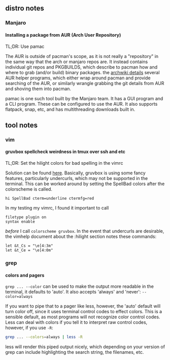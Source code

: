---
---

## distro notes

### Manjaro

#### Installing a package from AUR (Arch User Repository)

TL;DR: Use pamac

The AUR is outside of pacman's scope, as it is not really a "repository" in the
same way that the arch or manjaro repos are. It instead contains individual git
repos and PKGBUILDS, which describe to pacman how and where to grab (and/or
build) binary packages. the [archwiki details][aw-AUR_helpers] several
AUR helper programs, which either wrap around pacman and provide searching of
the AUR, or similarly wrangle grabbing the git details from AUR and shoving
them into pacman.

pamac is one such tool built by the Manjaro team. It has a GUI program and a
CLI program. These can be configured to use the AUR. It also supports flatpack,
snap, etc, and has multithreading downloads built in.

[aw-AUR_helpers]: https://wiki.archlinux.org/title/AUR_helpers

## tool notes

### vim

#### gruvbox spellcheck weirdness in tmux over ssh and etc

TL;DR: Set the hilight colors for bad spelling in the vimrc

Solution can be found [here][gh-gruvbox-spellcheck-colors]. Basically, gruvbox
is using some fancy features, particularly undercurls, which may not be
supported in the terminal. This can be worked around by setting the SpellBad
colors after the colorscheme is called.

```vim
hi SpellBad cterm=underline ctermfg=red
```

In my testing my vimrc, I found it important to call

```vim
filetype plugin on
syntax enable
```

*before* I call ``colorscheme gruvbox``. In the event that undercurls are
desirable, the vimhelp document about the :hilight section notes these
commands:

```vim
let &t_Cs = "\e[4:3m"
let &t_Ce = "\e[4:0m"
```

[gh-gruvbox-spellcheck-colors]: https://github.com/morhetz/gruvbox/issues/372#issuecomment-743232530

### grep

#### colors and pagers

``grep ... --color`` can be used to make the output more readable in the
terminal, it defaults to 'auto'. It also accepts 'always' and 'never':
``--color=always``

If you want to pipe that to a pager like less, however, the 'auto' default will
turn color off, since it uses terminal control codes to effect colors. This is
a sensible default, as most programs will not recognize color control codes.
Less can deal with colors if you tell it to interpret raw control codes,
however, if you use ``-R``:

```bash
grep ... --colors=always | less -R
```

less will render this piped output nicely, which depending on your version of
grep can include highlighting the search string, the filenames, etc.
